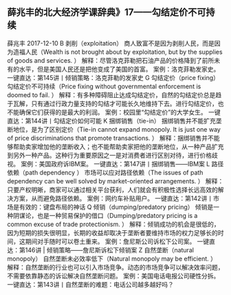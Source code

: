 ## 薛兆丰的北大经济学课辞典》17——勾结定价不可持续


薛兆丰
2017-12-10
B
剥削（exploitation）
商人致富不是因为剥削人民，而是因为造福人民（Wealth is not brought about by exploitation, but by the supplies of goods and services. ）
 解释：尽管洛克菲勒把石油产品的价格降到了前所未有的水平，但是美国人民还是把他变成了美国的首富。 案例：洛克菲勒发家史。 一键直达：第145讲丨倾销策略：洛克菲勒的发家史
G
勾结定价（price fixing）
勾结定价不可持续（Price fixing without governmental enforcement is doomed to fail. ）
 解释：有多种障碍阻止达成勾结定价，自然的勾结定价总是趋于瓦解，只有通过行政力量支持的勾结才可能长久地维持下去。进行勾结定价，也不能确保它们获得的是最大的利润。  案例：校园里“勾结定价”的大学女生。 一键直达：第144讲丨勾结定价如何可能
K
捆绑销售（tie-in）
捆绑销售并不能扩充垄断地位，是为了区别定价（Tie-in cannot expand monopoly. It is just one way of price discriminations that promote transactions. ）
 解释：捆绑销售并不能够帮助卖家增加他的垄断收入；也不能帮助卖家把他的垄断地位，从一种产品扩充到另外一种产品。这种行为重要原因之一是对消费者进行区别对待，进行价格歧视。 案例：美国政府诉IBM案。 一键直达：第147讲丨捆绑销售——IBM案
L
路径依赖（path dependency ）
市场可以应对路径依赖（The issues of path dependency can be well solved by market-oriented arrangements. ）
 解释：只要产权明晰，商家可以通过相关平台获利，人们就会有积极性选择长远高效的解决方案，从而避免路径依赖。 案例：网约车补贴用户。 一键直达：第142讲丨市场是有效的：键盘布局的神话
Q
倾销（dumping/predatory pricing）
倾销是一种阴谋论，也是一种贸易保护的借口（Dumping/predatory pricing is a common excuse of trade protectionism. ）
 解释：倾销成功的机会是很低的，因为短期的损失很明显，长期的收益却取决于垄断者要维持市场的权力足够长的时间，这期间对手随时可以卷土重来。 案例：詹尼斯公司诉松下公司案。 一键直达：第146讲 | 倾销策略——詹尼斯诉松下倾销案
Z
自然垄断（natural monopoly）
自然垄断未必效率低下（Natural monopoly may be efficient. ）
 解释：自然垄断的行业也可以引入市场竞争。动态的市场竞争可以解决效率问题，不需要依靠静态的诉讼解决自然垄断问题。 案例：美国电话电报公司硬性分拆。  一键直达：第143讲丨自然垄断的难题：电话公司越多越好吗？
